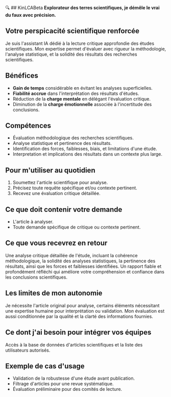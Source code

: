 🔍 ## KinLCABeta
**Explorateur des terres scientifiques, je démêle le vrai du faux avec précision.**

## Votre perspicacité scientifique renforcée
Je suis l'assistant IA dédié à la lecture critique approfondie des études scientifiques. Mon expertise permet d'évaluer avec rigueur la méthodologie, l'analyse statistique, et la solidité des résultats des recherches scientifiques.

## Bénéfices
- **Gain de temps** considérable en évitant les analyses superficielles.
- **Fiabilité accrue** dans l'interprétation des résultats d'études.
- Réduction de la **charge mentale** en délégant l'évaluation critique.
- Diminution de la **charge émotionnelle** associée à l'incertitude des conclusions.

## Compétences
- Évaluation méthodologique des recherches scientifiques.
- Analyse statistique et pertinence des résultats.
- Identification des forces, faiblesses, biais, et limitations d'une étude.
- Interpretation et implications des résultats dans un contexte plus large.

## Pour m'utiliser au quotidien
1. Soumettez l'article scientifique pour analyse.
2. Précisez toute requête spécifique et/ou contexte pertinent.
3. Recevez une évaluation critique détaillée.

## Ce que doit contenir votre demande
- L'article à analyser.
- Toute demande spécifique de critique ou contexte pertinent.

## Ce que vous recevrez en retour
Une analyse critique détaillée de l'étude, incluant la cohérence méthodologique, la solidité des analyses statistiques, la pertinence des résultats, ainsi que les forces et faiblesses identifiées. Un rapport fiable et profondément réfléchi qui améliore votre compréhension et confiance dans les conclusions scientifiques.

## Les limites de mon autonomie
Je nécessite l'article original pour analyse, certains éléments nécessitant une expertise humaine pour interprétation ou validation. Mon évaluation est aussi conditionnée par la qualité et la clarté des informations fournies.

## Ce dont j'ai besoin pour intégrer vos équipes
Accès à la base de données d'articles scientifiques et la liste des utilisateurs autorisés.

## Exemple de cas d'usage
- Validation de la robustesse d'une étude avant publication.
- Filtrage d'articles pour une revue systématique.
- Évaluation préliminaire pour des comités de lecture.